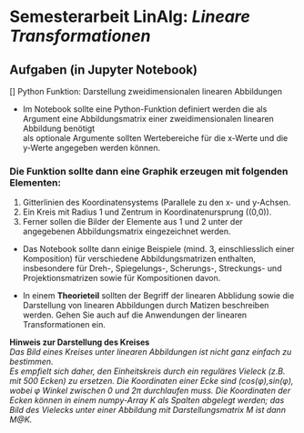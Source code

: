 # Semesterarbeit LinAlg: *Lineare Transformationen*

## Aufgaben (in Jupyter Notebook)

[] Python Funktion: Darstellung zweidimensionalen linearen Abbildungen


- Im Notebook sollte eine Python-Funktion definiert werden
   die als Argument eine Abbildungsmatrix einer zweidimensionalen linearen Abbildung benötigt  
   als optionale Argumente sollten Wertebereiche für die x-Werte und die y-Werte angegeben werden können.  

### Die Funktion sollte dann **eine Graphik** erzeugen mit folgenden Elementen:

1. Gitterlinien des Koordinatensystems (Parallele zu den x- und y-Achsen.
2. Ein Kreis mit Radius 1 und Zentrum in Koordinatenursprung ((0,0)).
3. Ferner sollen die Bilder der Elemente aus 1 und 2 unter der angegebenen Abbildungsmatrix eingezeichnet werden.  


- Das Notebook sollte dann einige Beispiele (mind. 3, einschliesslich einer Komposition) für verschiedene Abbildungsmatrizen enthalten, insbesondere für Dreh-, Spiegelungs-, Scherungs-, Streckungs- und Projektionsmatrizen sowie für Kompositionen davon.

- In einem **Theorieteil** sollten der Begriff der linearen Abblidung sowie die Darstellung von linearen Abbildungen durch Matizen beschreiben werden. Gehen Sie auch auf die Anwendungen der linearen Transformationen ein.

**Hinweis zur Darstellung des Kreises**  
*Das Bild eines Kreises unter linearen Abbildungen ist nicht ganz einfach zu bestimmen.*    
*Es empfielt sich daher, den Einheitskreis durch ein reguläres Vieleck (z.B. mit 500 Ecken) zu ersetzen. Die Koordinaten einer Ecke sind (cos(φ),sin(φ), wobei φ Winkel zwischen 0 und 2π durchlaufen muss. Die Koordinaten der Ecken können in einem numpy-Array K als Spalten abgelegt werden; das Bild des Vielecks unter einer Abbildung mit Darstellungsmatrix M ist dann M@K.* 
